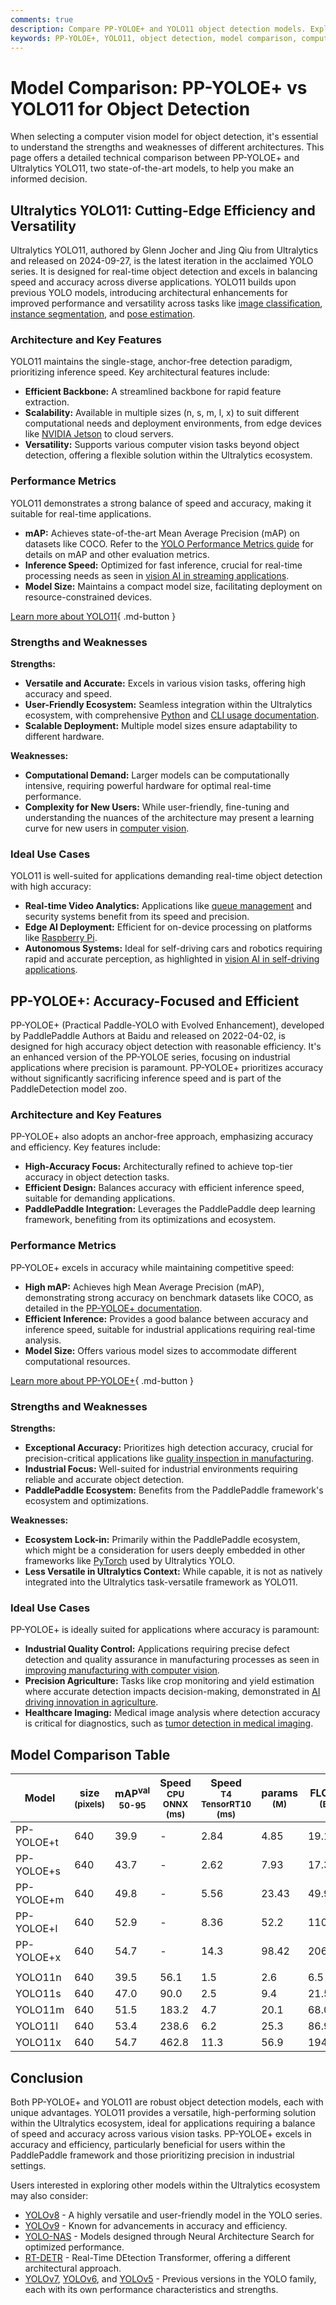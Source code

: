 ```yaml
---
comments: true
description: Compare PP-YOLOE+ and YOLO11 object detection models. Explore performance, strengths, weaknesses, and ideal use cases to make informed choices.
keywords: PP-YOLOE+, YOLO11, object detection, model comparison, computer vision, Ultralytics, PaddlePaddle, real-time AI, accuracy, speed, inference
---
```


# Model Comparison: PP-YOLOE+ vs YOLO11 for Object Detection

When selecting a computer vision model for object detection, it's essential to understand the strengths and weaknesses of different architectures. This page offers a detailed technical comparison between PP-YOLOE+ and Ultralytics YOLO11, two state-of-the-art models, to help you make an informed decision.

<script async src="https://cdn.jsdelivr.net/npm/chart.js"></script>
<script defer src="../../javascript/benchmark.js"></script>

<canvas id="modelComparisonChart" width="1024" height="400" active-models='["PP-YOLOE+", "YOLO11"]'></canvas>

## Ultralytics YOLO11: Cutting-Edge Efficiency and Versatility

Ultralytics YOLO11, authored by Glenn Jocher and Jing Qiu from Ultralytics and released on 2024-09-27, is the latest iteration in the acclaimed YOLO series. It is designed for real-time object detection and excels in balancing speed and accuracy across diverse applications. YOLO11 builds upon previous YOLO models, introducing architectural enhancements for improved performance and versatility across tasks like [image classification](https://www.ultralytics.com/glossary/image-classification), [instance segmentation](https://www.ultralytics.com/glossary/instance-segmentation), and [pose estimation](https://docs.ultralytics.com/tasks/pose/).

### Architecture and Key Features

YOLO11 maintains the single-stage, anchor-free detection paradigm, prioritizing inference speed. Key architectural features include:

- **Efficient Backbone:** A streamlined backbone for rapid feature extraction.
- **Scalability:** Available in multiple sizes (n, s, m, l, x) to suit different computational needs and deployment environments, from edge devices like [NVIDIA Jetson](https://docs.ultralytics.com/guides/nvidia-jetson/) to cloud servers.
- **Versatility:** Supports various computer vision tasks beyond object detection, offering a flexible solution within the Ultralytics ecosystem.

### Performance Metrics

YOLO11 demonstrates a strong balance of speed and accuracy, making it suitable for real-time applications.

- **mAP:** Achieves state-of-the-art Mean Average Precision (mAP) on datasets like COCO. Refer to the [YOLO Performance Metrics guide](https://docs.ultralytics.com/guides/yolo-performance-metrics/) for details on mAP and other evaluation metrics.
- **Inference Speed:** Optimized for fast inference, crucial for real-time processing needs as seen in [vision AI in streaming applications](https://www.ultralytics.com/blog/behind-the-scenes-of-vision-ai-in-streaming).
- **Model Size:** Maintains a compact model size, facilitating deployment on resource-constrained devices.

[Learn more about YOLO11](https://docs.ultralytics.com/models/yolo11){ .md-button }

### Strengths and Weaknesses

**Strengths:**

- **Versatile and Accurate:** Excels in various vision tasks, offering high accuracy and speed.
- **User-Friendly Ecosystem:** Seamless integration within the Ultralytics ecosystem, with comprehensive [Python](https://docs.ultralytics.com/usage/python/) and [CLI usage documentation](https://docs.ultralytics.com/usage/cli/).
- **Scalable Deployment:** Multiple model sizes ensure adaptability to different hardware.

**Weaknesses:**

- **Computational Demand:** Larger models can be computationally intensive, requiring powerful hardware for optimal real-time performance.
- **Complexity for New Users:** While user-friendly, fine-tuning and understanding the nuances of the architecture may present a learning curve for new users in [computer vision](https://www.ultralytics.com/glossary/computer-vision-cv).

### Ideal Use Cases

YOLO11 is well-suited for applications demanding real-time object detection with high accuracy:

- **Real-time Video Analytics:** Applications like [queue management](https://docs.ultralytics.com/guides/queue-management/) and security systems benefit from its speed and precision.
- **Edge AI Deployment:** Efficient for on-device processing on platforms like [Raspberry Pi](https://docs.ultralytics.com/guides/raspberry-pi/).
- **Autonomous Systems:** Ideal for self-driving cars and robotics requiring rapid and accurate perception, as highlighted in [vision AI in self-driving applications](https://www.ultralytics.com/solutions/ai-in-self-driving).

## PP-YOLOE+: Accuracy-Focused and Efficient

PP-YOLOE+ (Practical Paddle-YOLO with Evolved Enhancement), developed by PaddlePaddle Authors at Baidu and released on 2022-04-02, is designed for high accuracy object detection with reasonable efficiency. It's an enhanced version of the PP-YOLOE series, focusing on industrial applications where precision is paramount. PP-YOLOE+ prioritizes accuracy without significantly sacrificing inference speed and is part of the PaddleDetection model zoo.

### Architecture and Key Features

PP-YOLOE+ also adopts an anchor-free approach, emphasizing accuracy and efficiency. Key features include:

- **High-Accuracy Focus:** Architecturally refined to achieve top-tier accuracy in object detection tasks.
- **Efficient Design:** Balances accuracy with efficient inference speed, suitable for demanding applications.
- **PaddlePaddle Integration:** Leverages the PaddlePaddle deep learning framework, benefiting from its optimizations and ecosystem.

### Performance Metrics

PP-YOLOE+ excels in accuracy while maintaining competitive speed:

- **High mAP:** Achieves high Mean Average Precision (mAP), demonstrating strong accuracy on benchmark datasets like COCO, as detailed in the [PP-YOLOE+ documentation](https://github.com/PaddlePaddle/PaddleDetection/blob/release/2.8.1/configs/ppyoloe/README.md).
- **Efficient Inference:** Provides a good balance between accuracy and inference speed, suitable for industrial applications requiring real-time analysis.
- **Model Size:** Offers various model sizes to accommodate different computational resources.

[Learn more about PP-YOLOE+](https://github.com/PaddlePaddle/PaddleDetection/blob/release/2.8.1/configs/ppyoloe/README.md){ .md-button }

### Strengths and Weaknesses

**Strengths:**

- **Exceptional Accuracy:** Prioritizes high detection accuracy, crucial for precision-critical applications like [quality inspection in manufacturing](https://www.ultralytics.com/blog/quality-inspection-in-manufacturing-traditional-vs-deep-learning-methods).
- **Industrial Focus:** Well-suited for industrial environments requiring reliable and accurate object detection.
- **PaddlePaddle Ecosystem:** Benefits from the PaddlePaddle framework's ecosystem and optimizations.

**Weaknesses:**

- **Ecosystem Lock-in:** Primarily within the PaddlePaddle ecosystem, which might be a consideration for users deeply embedded in other frameworks like [PyTorch](https://www.ultralytics.com/glossary/pytorch) used by Ultralytics YOLO.
- **Less Versatile in Ultralytics Context:** While capable, it is not as natively integrated into the Ultralytics task-versatile framework as YOLO11.

### Ideal Use Cases

PP-YOLOE+ is ideally suited for applications where accuracy is paramount:

- **Industrial Quality Control:** Applications requiring precise defect detection and quality assurance in manufacturing processes as seen in [improving manufacturing with computer vision](https://www.ultralytics.com/blog/improving-manufacturing-with-computer-vision).
- **Precision Agriculture:** Tasks like crop monitoring and yield estimation where accurate detection impacts decision-making, demonstrated in [AI driving innovation in agriculture](https://www.ultralytics.com/blog/from-farm-to-table-how-ai-drives-innovation-in-agriculture).
- **Healthcare Imaging:** Medical image analysis where detection accuracy is critical for diagnostics, such as [tumor detection in medical imaging](https://www.ultralytics.com/blog/using-yolo11-for-tumor-detection-in-medical-imaging).

## Model Comparison Table

| Model      | size<br><sup>(pixels) | mAP<sup>val<br>50-95 | Speed<br><sup>CPU ONNX<br>(ms) | Speed<br><sup>T4 TensorRT10<br>(ms) | params<br><sup>(M) | FLOPs<br><sup>(B) |
|------------|-----------------------|----------------------|--------------------------------|-------------------------------------|--------------------|-------------------|
| PP-YOLOE+t | 640                   | 39.9                 | -                              | 2.84                                | 4.85               | 19.15             |
| PP-YOLOE+s | 640                   | 43.7                 | -                              | 2.62                                | 7.93               | 17.36             |
| PP-YOLOE+m | 640                   | 49.8                 | -                              | 5.56                                | 23.43              | 49.91             |
| PP-YOLOE+l | 640                   | 52.9                 | -                              | 8.36                                | 52.2               | 110.07            |
| PP-YOLOE+x | 640                   | 54.7                 | -                              | 14.3                                | 98.42              | 206.59            |
|            |                       |                      |                                |                                     |                    |                   |
| YOLO11n    | 640                   | 39.5                 | 56.1                           | 1.5                                 | 2.6                | 6.5               |
| YOLO11s    | 640                   | 47.0                 | 90.0                           | 2.5                                 | 9.4                | 21.5              |
| YOLO11m    | 640                   | 51.5                 | 183.2                          | 4.7                                 | 20.1               | 68.0              |
| YOLO11l    | 640                   | 53.4                 | 238.6                          | 6.2                                 | 25.3               | 86.9              |
| YOLO11x    | 640                   | 54.7                 | 462.8                          | 11.3                                | 56.9               | 194.9             |

## Conclusion

Both PP-YOLOE+ and YOLO11 are robust object detection models, each with unique advantages. YOLO11 provides a versatile, high-performing solution within the Ultralytics ecosystem, ideal for applications requiring a balance of speed and accuracy across various vision tasks. PP-YOLOE+ excels in accuracy and efficiency, particularly beneficial for users within the PaddlePaddle framework and those prioritizing precision in industrial settings.

Users interested in exploring other models within the Ultralytics ecosystem may also consider:

- [YOLOv8](https://docs.ultralytics.com/models/yolov8/) - A highly versatile and user-friendly model in the YOLO series.
- [YOLOv9](https://docs.ultralytics.com/models/yolov9/) - Known for advancements in accuracy and efficiency.
- [YOLO-NAS](https://docs.ultralytics.com/models/yolo-nas/) - Models designed through Neural Architecture Search for optimized performance.
- [RT-DETR](https://docs.ultralytics.com/models/rtdetr/) - Real-Time DEtection Transformer, offering a different architectural approach.
- [YOLOv7](https://docs.ultralytics.com/models/yolov7/), [YOLOv6](https://docs.ultralytics.com/models/yolov6/), and [YOLOv5](https://docs.ultralytics.com/models/yolov5/) - Previous versions in the YOLO family, each with its own performance characteristics and strengths.
